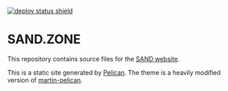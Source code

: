 [![deploy status shield](https://img.shields.io/github/workflow/status/rouyng/sand-site/Deploy?label=deploy&style=flat-square)](https://github.com/rouyng/sand-site/actions?query=workflow%3ADeploy)
# SAND.ZONE
This repository contains source files for the [SAND website](http://www.sand.zone).

This is a static site generated by [Pelican](https://getpelican.com/). The theme is a heavily modified version of [martin-pelican](https://github.com/cpaulik/martin-pelican).
